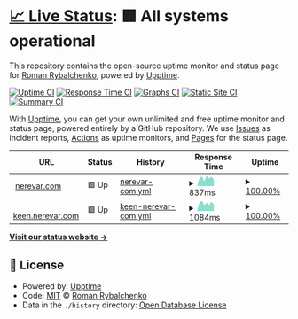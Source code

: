 # [📈 Live Status](https://nerevar.github.io/uptime_nerevar_com): <!--live status--> **🟩 All systems operational**

This repository contains the open-source uptime monitor and status page for [Roman Rybalchenko](https://nerevar.com), powered by [Upptime](https://github.com/upptime/upptime).

[![Uptime CI](https://github.com/koj-co/upptime/workflows/Uptime%20CI/badge.svg)](https://github.com/koj-co/upptime/actions?query=workflow%3A%22Uptime+CI%22)
[![Response Time CI](https://github.com/koj-co/upptime/workflows/Response%20Time%20CI/badge.svg)](https://github.com/koj-co/upptime/actions?query=workflow%3A%22Response+Time+CI%22)
[![Graphs CI](https://github.com/koj-co/upptime/workflows/Graphs%20CI/badge.svg)](https://github.com/koj-co/upptime/actions?query=workflow%3A%22Graphs+CI%22)
[![Static Site CI](https://github.com/koj-co/upptime/workflows/Static%20Site%20CI/badge.svg)](https://github.com/koj-co/upptime/actions?query=workflow%3A%22Static+Site+CI%22)
[![Summary CI](https://github.com/koj-co/upptime/workflows/Summary%20CI/badge.svg)](https://github.com/koj-co/upptime/actions?query=workflow%3A%22Summary+CI%22)

With [Upptime](https://upptime.js.org), you can get your own unlimited and free uptime monitor and status page, powered entirely by a GitHub repository. We use [Issues](https://github.com/nerevar/uptime_nerevar_com/issues) as incident reports, [Actions](https://github.com/nerevar/uptime_nerevar_com/actions) as uptime monitors, and [Pages](https://nerevar.github.io/uptime_nerevar_com) for the status page.

<!--start: status pages-->
<!-- This summary is generated by Upptime (https://github.com/upptime/upptime) -->
<!-- Do not edit this manually, your changes will be overwritten -->
<!-- prettier-ignore -->
| URL | Status | History | Response Time | Uptime |
| --- | ------ | ------- | ------------- | ------ |
| <img alt="" src="https://favicons.githubusercontent.com/nerevar.com" height="13"> [nerevar.com](https://nerevar.com/) | 🟩 Up | [nerevar-com.yml](https://github.com/nerevar/uptime_nerevar_com/commits/HEAD/history/nerevar-com.yml) | <details><summary><img alt="Response time graph" src="./graphs/nerevar-com/response-time-week.png" height="20"> 837ms</summary><br><a href="https://nerevar.github.io/uptime_nerevar_com/history/nerevar-com"><img alt="Response time 943" src="https://img.shields.io/endpoint?url=https%3A%2F%2Fraw.githubusercontent.com%2Fnerevar%2Fuptime_nerevar_com%2FHEAD%2Fapi%2Fnerevar-com%2Fresponse-time.json"></a><br><a href="https://nerevar.github.io/uptime_nerevar_com/history/nerevar-com"><img alt="24-hour response time 672" src="https://img.shields.io/endpoint?url=https%3A%2F%2Fraw.githubusercontent.com%2Fnerevar%2Fuptime_nerevar_com%2FHEAD%2Fapi%2Fnerevar-com%2Fresponse-time-day.json"></a><br><a href="https://nerevar.github.io/uptime_nerevar_com/history/nerevar-com"><img alt="7-day response time 837" src="https://img.shields.io/endpoint?url=https%3A%2F%2Fraw.githubusercontent.com%2Fnerevar%2Fuptime_nerevar_com%2FHEAD%2Fapi%2Fnerevar-com%2Fresponse-time-week.json"></a><br><a href="https://nerevar.github.io/uptime_nerevar_com/history/nerevar-com"><img alt="30-day response time 721" src="https://img.shields.io/endpoint?url=https%3A%2F%2Fraw.githubusercontent.com%2Fnerevar%2Fuptime_nerevar_com%2FHEAD%2Fapi%2Fnerevar-com%2Fresponse-time-month.json"></a><br><a href="https://nerevar.github.io/uptime_nerevar_com/history/nerevar-com"><img alt="1-year response time 938" src="https://img.shields.io/endpoint?url=https%3A%2F%2Fraw.githubusercontent.com%2Fnerevar%2Fuptime_nerevar_com%2FHEAD%2Fapi%2Fnerevar-com%2Fresponse-time-year.json"></a></details> | <details><summary><a href="https://nerevar.github.io/uptime_nerevar_com/history/nerevar-com">100.00%</a></summary><a href="https://nerevar.github.io/uptime_nerevar_com/history/nerevar-com"><img alt="All-time uptime 98.71%" src="https://img.shields.io/endpoint?url=https%3A%2F%2Fraw.githubusercontent.com%2Fnerevar%2Fuptime_nerevar_com%2FHEAD%2Fapi%2Fnerevar-com%2Fuptime.json"></a><br><a href="https://nerevar.github.io/uptime_nerevar_com/history/nerevar-com"><img alt="24-hour uptime 100.00%" src="https://img.shields.io/endpoint?url=https%3A%2F%2Fraw.githubusercontent.com%2Fnerevar%2Fuptime_nerevar_com%2FHEAD%2Fapi%2Fnerevar-com%2Fuptime-day.json"></a><br><a href="https://nerevar.github.io/uptime_nerevar_com/history/nerevar-com"><img alt="7-day uptime 100.00%" src="https://img.shields.io/endpoint?url=https%3A%2F%2Fraw.githubusercontent.com%2Fnerevar%2Fuptime_nerevar_com%2FHEAD%2Fapi%2Fnerevar-com%2Fuptime-week.json"></a><br><a href="https://nerevar.github.io/uptime_nerevar_com/history/nerevar-com"><img alt="30-day uptime 100.00%" src="https://img.shields.io/endpoint?url=https%3A%2F%2Fraw.githubusercontent.com%2Fnerevar%2Fuptime_nerevar_com%2FHEAD%2Fapi%2Fnerevar-com%2Fuptime-month.json"></a><br><a href="https://nerevar.github.io/uptime_nerevar_com/history/nerevar-com"><img alt="1-year uptime 98.02%" src="https://img.shields.io/endpoint?url=https%3A%2F%2Fraw.githubusercontent.com%2Fnerevar%2Fuptime_nerevar_com%2FHEAD%2Fapi%2Fnerevar-com%2Fuptime-year.json"></a></details>
| <img alt="" src="https://favicons.githubusercontent.com/keen.nerevar.com" height="13"> [keen.nerevar.com](https://keen.nerevar.com/) | 🟩 Up | [keen-nerevar-com.yml](https://github.com/nerevar/uptime_nerevar_com/commits/HEAD/history/keen-nerevar-com.yml) | <details><summary><img alt="Response time graph" src="./graphs/keen-nerevar-com/response-time-week.png" height="20"> 1084ms</summary><br><a href="https://nerevar.github.io/uptime_nerevar_com/history/keen-nerevar-com"><img alt="Response time 1097" src="https://img.shields.io/endpoint?url=https%3A%2F%2Fraw.githubusercontent.com%2Fnerevar%2Fuptime_nerevar_com%2FHEAD%2Fapi%2Fkeen-nerevar-com%2Fresponse-time.json"></a><br><a href="https://nerevar.github.io/uptime_nerevar_com/history/keen-nerevar-com"><img alt="24-hour response time 851" src="https://img.shields.io/endpoint?url=https%3A%2F%2Fraw.githubusercontent.com%2Fnerevar%2Fuptime_nerevar_com%2FHEAD%2Fapi%2Fkeen-nerevar-com%2Fresponse-time-day.json"></a><br><a href="https://nerevar.github.io/uptime_nerevar_com/history/keen-nerevar-com"><img alt="7-day response time 1084" src="https://img.shields.io/endpoint?url=https%3A%2F%2Fraw.githubusercontent.com%2Fnerevar%2Fuptime_nerevar_com%2FHEAD%2Fapi%2Fkeen-nerevar-com%2Fresponse-time-week.json"></a><br><a href="https://nerevar.github.io/uptime_nerevar_com/history/keen-nerevar-com"><img alt="30-day response time 1055" src="https://img.shields.io/endpoint?url=https%3A%2F%2Fraw.githubusercontent.com%2Fnerevar%2Fuptime_nerevar_com%2FHEAD%2Fapi%2Fkeen-nerevar-com%2Fresponse-time-month.json"></a><br><a href="https://nerevar.github.io/uptime_nerevar_com/history/keen-nerevar-com"><img alt="1-year response time 1159" src="https://img.shields.io/endpoint?url=https%3A%2F%2Fraw.githubusercontent.com%2Fnerevar%2Fuptime_nerevar_com%2FHEAD%2Fapi%2Fkeen-nerevar-com%2Fresponse-time-year.json"></a></details> | <details><summary><a href="https://nerevar.github.io/uptime_nerevar_com/history/keen-nerevar-com">100.00%</a></summary><a href="https://nerevar.github.io/uptime_nerevar_com/history/keen-nerevar-com"><img alt="All-time uptime 98.38%" src="https://img.shields.io/endpoint?url=https%3A%2F%2Fraw.githubusercontent.com%2Fnerevar%2Fuptime_nerevar_com%2FHEAD%2Fapi%2Fkeen-nerevar-com%2Fuptime.json"></a><br><a href="https://nerevar.github.io/uptime_nerevar_com/history/keen-nerevar-com"><img alt="24-hour uptime 100.00%" src="https://img.shields.io/endpoint?url=https%3A%2F%2Fraw.githubusercontent.com%2Fnerevar%2Fuptime_nerevar_com%2FHEAD%2Fapi%2Fkeen-nerevar-com%2Fuptime-day.json"></a><br><a href="https://nerevar.github.io/uptime_nerevar_com/history/keen-nerevar-com"><img alt="7-day uptime 100.00%" src="https://img.shields.io/endpoint?url=https%3A%2F%2Fraw.githubusercontent.com%2Fnerevar%2Fuptime_nerevar_com%2FHEAD%2Fapi%2Fkeen-nerevar-com%2Fuptime-week.json"></a><br><a href="https://nerevar.github.io/uptime_nerevar_com/history/keen-nerevar-com"><img alt="30-day uptime 100.00%" src="https://img.shields.io/endpoint?url=https%3A%2F%2Fraw.githubusercontent.com%2Fnerevar%2Fuptime_nerevar_com%2FHEAD%2Fapi%2Fkeen-nerevar-com%2Fuptime-month.json"></a><br><a href="https://nerevar.github.io/uptime_nerevar_com/history/keen-nerevar-com"><img alt="1-year uptime 97.99%" src="https://img.shields.io/endpoint?url=https%3A%2F%2Fraw.githubusercontent.com%2Fnerevar%2Fuptime_nerevar_com%2FHEAD%2Fapi%2Fkeen-nerevar-com%2Fuptime-year.json"></a></details>

<!--end: status pages-->

[**Visit our status website →**](https://nerevar.github.io/uptime_nerevar_com)

## 📄 License

- Powered by: [Upptime](https://github.com/upptime/upptime)
- Code: [MIT](./LICENSE) © [Roman Rybalchenko](https://nerevar.com)
- Data in the `./history` directory: [Open Database License](https://opendatacommons.org/licenses/odbl/1-0/)
